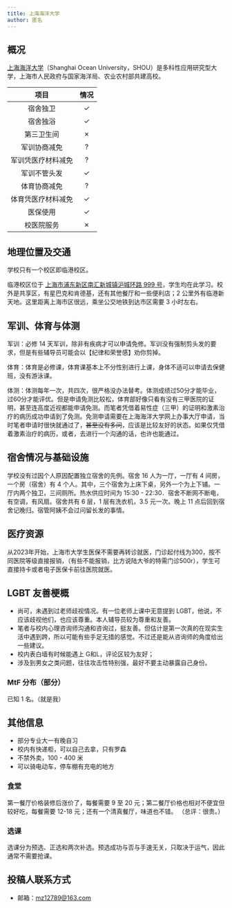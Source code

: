 ```yaml
---
title: 上海海洋大学
author: 匿名
---
```


## 概况

[上海海洋大学](https://www.shou.edu.cn)（Shanghai Ocean University，SHOU）是多科性应用研究型大学，上海市人民政府与国家海洋局、农业农村部共建高校。

|项目|情况|
|:---:|:---:|
|宿舍独卫|✓|
|宿舍独浴|✓|
|第三卫生间|✗|
|军训协商减免|?|
|军训凭医疗材料减免|?|
|军训不管头发|✓|
|体育协商减免|?|
|体育凭医疗材料减免|✓|
|医保使用|✓|
|校医院服务|✗|

## 地理位置及交通

学校只有一个校区即临港校区。

临港校区位于 [上海市浦东新区南汇新城镇沪城环路 999 号](https://amap.com/place/B00155K8GN)，学生均在此学习。校外是共享区，有星巴克和肯德基，还有其他餐厅和一些便利店；2 公里外有临港新天地。这里距离上海市区很远，乘坐公交地铁到达市区需要 3 小时左右。

## 军训、体育与体测

军训：必修 14 天军训，除非有疾病才可以申请免修。军训没有强制剪头发的要求，但是有些辅导员可能会以【纪律和荣誉感】劝你剪掉。

体育：体育是必修课，体育课基本上不分性别进行上课，身体不适可以申请去保健班，没有游泳课。

体测：体测每年一次，共四次，很严格没办法替考。体测成绩过50分才能毕业，过60分才能评优。但是申请免测比较松，体育部好像只看有没有三甲医院的证明，甚至连高度近视都能申请免测。而笔者凭借着易性症（三甲）的证明和激素治疗的病历成功申请到了免测。免测申请需要在上海海洋大学网上办事大厅申请，当时笔者申请时很快就通过了，~~甚至没有多问~~，应该是比较友好的状态。如果仅凭借着激素治疗的病历，或者，去进行一个沟通的话，也许也能通过。

## 宿舍情况与基础设施

学校没有过因个人原因配置独立宿舍的先例。宿舍 16 人为一厅，一厅有 4 间房，一个房（宿舍）有 4 个人。其中，三个宿舍为上床下桌，另外一个为上下铺。一厅内两个独卫，三间厕所。热水供应时间为 15:30 - 22:30．宿舍不断网不断电，有空调，有风扇。宿舍共有 6 层，1 层有洗衣机，3.5 元一次。晚上 11 点后回到宿舍记晚归。宿管阿姨不会过问留长发的事情。

## 医疗资源

从2023年开始，上海市大学生医保不需要再转诊就医，门诊起付线为300，按不同医院等级直接报销，（有些不能报销，比方说陆大爷的特需门诊500r），学生可直接持卡或者电子医保卡前往医院就医。

## LGBT 友善梗概

 - 尚可，未遇到过老师歧视情况。有一位老师上课中无意提到 LGBT，他说，不应该歧视他们，也应该尊重。本人辅导员较为尊重和友善。
 - 笔者与校内心理咨询师沟通和咨询过，挺友善。但估计是第一次真的在现实生活中遇到跨，所以可能有些手足无措的感觉。不过还是能从咨询师的角度给出一些建议。
 - 校内表白墙有时候能遇上 G和L，评论区较为友好；
 - 涉及到男女之类问题，往往攻击性特别强，最好不要主动暴露自己身份。

### MtF 分布（部分）

已知 1 名。（就是我）

## 其他信息

- 部分专业大一有晚自习
- 校内有快递柜，可以自己去拿，只有罗森
- 不禁外卖，100 - 400 米
- 可以骑电动车，停车棚有充电的地方

### 食堂

第一餐厅价格装修后涨价了，每餐需要 9 至 20 元；第二餐厅价格也相对不便宜但较好吃，每餐需要 12-18 元；还有一个清真餐厅，味道也不错。
（总评：很贵。）

### 选课

选课分为预选、正选和两次补选。预选成功与否与手速无关，只取决于运气，因此通常不需要抢课。

## 投稿人联系方式

- 邮箱：<mz12789@163.com>
